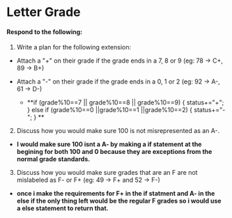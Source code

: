 # Letter Grade
#### Respond to the following:

1. Write a plan for the following extension:
  * Attach a "+" on their grade if the grade ends in a 7, 8 or 9 (eg: 78 -> C+, 89 -> B+)
  * Attach a "-" on their grade if the grade ends in a 0, 1 or 2 (eg: 92 -> A-, 61 -> D-)

    * **if (grade%10==7 || grade%10==8 || grade%10==9) {
        status+="+";
      }
      else if (grade%10==0 ||grade%10==1 ||grade%10==2) {
        status+="-";
      } **


2. Discuss how you would make sure 100 is not misrepresented as an A-.
  * **I would make sure 100 isnt a A- by making a if statement at the begining for both 100 and 0 because they are exceptions from the normal grade standards.**


3. Discuss how you would make sure grades that are an F are not mislabeled as F- or F+ (eg: 49 -> F+ and 52 -> F-)
  * **once i make the requirements for F+ in the if statment and A- in the else if the only thing left would be the regular F grades so i would use a else statement to return that.**
